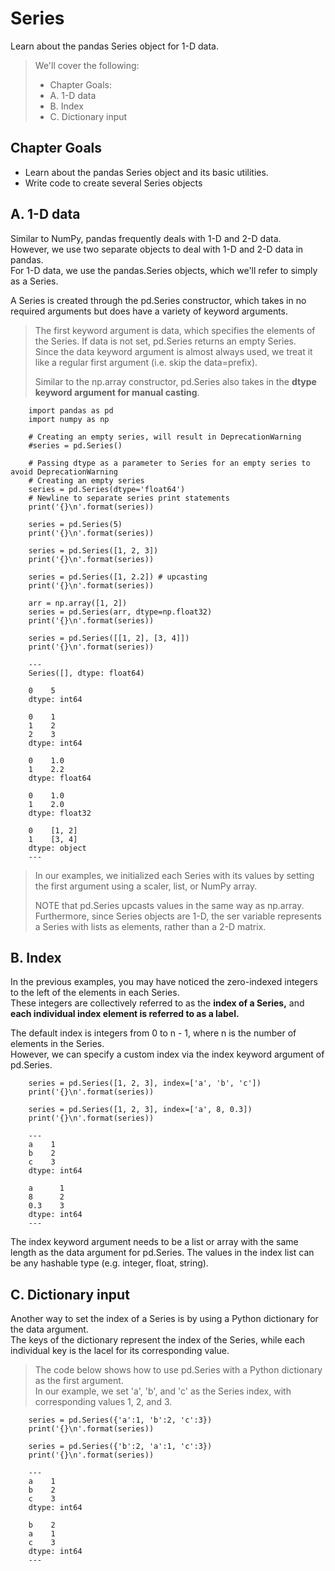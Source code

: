 # Series

Learn about the pandas Series object for 1-D data.

> We'll cover the following:
>
> - Chapter Goals:
> - A. 1-D data
> - B. Index
> - C. Dictionary input

## Chapter Goals

- Learn about the pandas Series object and its basic utilities.
- Write code to create several Series objects

## A. 1-D data

Similar to NumPy, pandas frequently deals with 1-D and 2-D data.  
 However, we use two separate objects to deal with 1-D and 2-D data in pandas.  
 For 1-D data, we use the pandas.Series objects, which we'll refer to simply as a Series.

A Series is created through the pd.Series constructor, which takes in no required arguments but does have a variety of keyword arguments.

> The first keyword argument is data, which specifies the elements of the Series. If data is not set, pd.Series returns an empty Series.  
>  Since the data keyword argument is almost always used, we treat it like a regular first argument (i.e. skip the data=prefix).
>
> Similar to the np.array constructor, pd.Series also takes in the **dtype keyword argument for manual casting**.

        import pandas as pd
        import numpy as np

        # Creating an empty series, will result in DeprecationWarning
        #series = pd.Series()

        # Passing dtype as a parameter to Series for an empty series to avoid DeprecationWarning
        # Creating an empty series
        series = pd.Series(dtype='float64')
        # Newline to separate series print statements
        print('{}\n'.format(series))

        series = pd.Series(5)
        print('{}\n'.format(series))

        series = pd.Series([1, 2, 3])
        print('{}\n'.format(series))

        series = pd.Series([1, 2.2]) # upcasting
        print('{}\n'.format(series))

        arr = np.array([1, 2])
        series = pd.Series(arr, dtype=np.float32)
        print('{}\n'.format(series))

        series = pd.Series([[1, 2], [3, 4]])
        print('{}\n'.format(series))

        ---
        Series([], dtype: float64)

        0    5
        dtype: int64

        0    1
        1    2
        2    3
        dtype: int64

        0    1.0
        1    2.2
        dtype: float64

        0    1.0
        1    2.0
        dtype: float32

        0    [1, 2]
        1    [3, 4]
        dtype: object
        ---

> In our examples, we initialized each Series with its values by setting the first argument using a scaler, list, or NumPy array.
>
> NOTE that pd.Series upcasts values in the same way as np.array.  
> Furthermore, since Series objects are 1-D, the ser variable represents a Series with lists as elements, rather than a 2-D matrix.

## B. Index

In the previous examples, you may have noticed the zero-indexed integers to the left of the elements in each Series.  
 These integers are collectively referred to as the **index of a Series,** and **each individual index element is referred to as a label.**

The default index is integers from 0 to n - 1, where n is the number of elements in the Series.  
 However, we can specify a custom index via the index keyword argument of pd.Series.

        series = pd.Series([1, 2, 3], index=['a', 'b', 'c'])
        print('{}\n'.format(series))

        series = pd.Series([1, 2, 3], index=['a', 8, 0.3])
        print('{}\n'.format(series))

        ---
        a    1
        b    2
        c    3
        dtype: int64

        a      1
        8      2
        0.3    3
        dtype: int64
        ---

The index keyword argument needs to be a list or array with the same length as the data argument for pd.Series. The values in the index list can be any hashable type (e.g. integer, float, string).

## C. Dictionary input

Another way to set the index of a Series is by using a Python dictionary for the data argument.  
 The keys of the dictionary represent the index of the Series, while each individual key is the lacel for its corresponding value.

> The code below shows how to use pd.Series with a Python dictionary as the first argument.  
>  In our example, we set 'a', 'b', and 'c' as the Series index, with corresponding values 1, 2, and 3.

        series = pd.Series({'a':1, 'b':2, 'c':3})
        print('{}\n'.format(series))

        series = pd.Series({'b':2, 'a':1, 'c':3})
        print('{}\n'.format(series))

        ---
        a    1
        b    2
        c    3
        dtype: int64

        b    2
        a    1
        c    3
        dtype: int64
        ---
